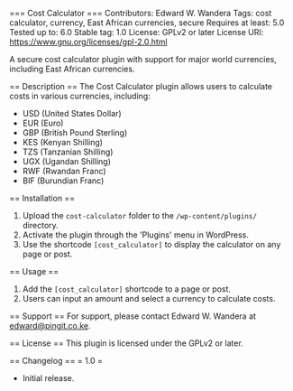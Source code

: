 === Cost Calculator ===
Contributors: Edward W. Wandera
Tags: cost calculator, currency, East African currencies, secure
Requires at least: 5.0
Tested up to: 6.0
Stable tag: 1.0
License: GPLv2 or later
License URI: https://www.gnu.org/licenses/gpl-2.0.html

A secure cost calculator plugin with support for major world currencies, including East African currencies.

== Description ==
The Cost Calculator plugin allows users to calculate costs in various currencies, including:
- USD (United States Dollar)
- EUR (Euro)
- GBP (British Pound Sterling)
- KES (Kenyan Shilling)
- TZS (Tanzanian Shilling)
- UGX (Ugandan Shilling)
- RWF (Rwandan Franc)
- BIF (Burundian Franc)

== Installation ==
1. Upload the `cost-calculator` folder to the `/wp-content/plugins/` directory.
2. Activate the plugin through the 'Plugins' menu in WordPress.
3. Use the shortcode `[cost_calculator]` to display the calculator on any page or post.

== Usage ==
1. Add the `[cost_calculator]` shortcode to a page or post.
2. Users can input an amount and select a currency to calculate costs.

== Support ==
For support, please contact Edward W. Wandera at edward@pingit.co.ke.

== License ==
This plugin is licensed under the GPLv2 or later.

== Changelog ==
= 1.0 =
* Initial release.
